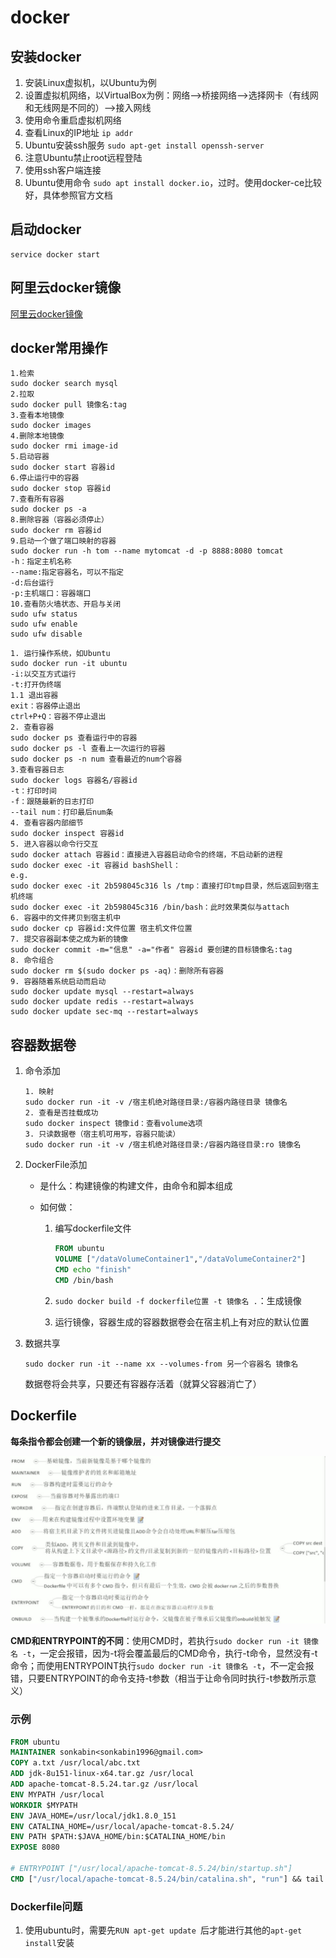 # docker

## 安装docker

1. 安装Linux虚拟机，以Ubuntu为例
2. 设置虚拟机网络，以VirtualBox为例：网络——>桥接网络——>选择网卡（有线网和无线网是不同的）——>接入网线
3. 使用命令重启虚拟机网络
4. 查看Linux的IP地址     `ip addr`
5. Ubuntu安装ssh服务    `sudo apt-get install openssh-server`
6. 注意Ubuntu禁止root远程登陆
7. 使用ssh客户端连接
8. Ubuntu使用命令   `sudo apt install docker.io`，过时。使用docker-ce比较好，具体参照官方文档

## 启动docker

```shell
service docker start
```

## 阿里云docker镜像

[阿里云docker镜像](https://www.cnblogs.com/anliven/p/6218741.html)

## docker常用操作

```shell
1.检索
sudo docker search mysql
2.拉取
sudo docker pull 镜像名:tag
3.查看本地镜像
sudo docker images
4.删除本地镜像
sudo docker rmi image-id
5.启动容器
sudo docker start 容器id
6.停止运行中的容器
sudo docker stop 容器id
7.查看所有容器
sudo docker ps -a
8.删除容器（容器必须停止）
sudo docker rm 容器id
9.启动一个做了端口映射的容器
sudo docker run -h tom --name mytomcat -d -p 8888:8080 tomcat
-h：指定主机名称
--name:指定容器名，可以不指定
-d:后台运行
-p:主机端口：容器端口
10.查看防火墙状态、开启与关闭
sudo ufw status
sudo ufw enable
sudo ufw disable
```

```shell
1. 运行操作系统，如Ubuntu
sudo docker run -it ubuntu
-i:以交互方式运行
-t:打开伪终端
1.1 退出容器
exit：容器停止退出
ctrl+P+Q：容器不停止退出
2. 查看容器
sudo docker ps 查看运行中的容器
sudo docker ps -l 查看上一次运行的容器
sudo docker ps -n num 查看最近的num个容器
3.查看容器日志
sudo docker logs 容器名/容器id
-t：打印时间
-f：跟随最新的日志打印
--tail num：打印最后num条
4. 查看容器内部细节
sudo docker inspect 容器id
5. 进入容器以命令行交互
sudo docker attach 容器id：直接进入容器启动命令的终端，不启动新的进程
sudo docker exec -it 容器id bashShell：
e.g.
sudo docker exec -it 2b598045c316 ls /tmp：直接打印tmp目录，然后返回到宿主机终端
sudo docker exec -it 2b598045c316 /bin/bash：此时效果类似与attach
6. 容器中的文件拷贝到宿主机中
sudo docker cp 容器id:文件位置 宿主机文件位置
7. 提交容器副本使之成为新的镜像
sudo docker commit -m="信息" -a="作者" 容器id 要创建的目标镜像名:tag
8. 命令组合
sudo docker rm $(sudo docker ps -aq)：删除所有容器
9. 容器随着系统启动而启动
sudo docker update mysql --restart=always
sudo docker update redis --restart=always
sudo docker update sec-mq --restart=always
```

## 容器数据卷

1. 命令添加

    ```shell
    1. 映射
    sudo docker run -it -v /宿主机绝对路径目录:/容器内路径目录 镜像名
    2. 查看是否挂载成功
    sudo docker inspect 镜像id：查看volume选项
    3. 只读数据卷（宿主机可用写，容器只能读）
    sudo docker run -it -v /宿主机绝对路径目录:/容器内路径目录:ro 镜像名
    ```

2. DockerFile添加

   - 是什么：构建镜像的构建文件，由命令和脚本组成

   - 如何做：

     1. 编写dockerfile文件

        ```dockerfile
        FROM ubuntu
        VOLUME ["/dataVolumeContainer1","/dataVolumeContainer2"]
        CMD echo "finish"
        CMD /bin/bash
        ```

     2. `sudo docker build -f dockerfile位置 -t 镜像名 .`：生成镜像

     3. 运行镜像，容器生成的容器数据卷会在宿主机上有对应的默认位置

3. 数据共享

   ```shell
   sudo docker run -it --name xx --volumes-from 另一个容器名 镜像名
   ```

   数据卷将会共享，只要还有容器存活着（就算父容器消亡了）

## Dockerfile

**每条指令都会创建一个新的镜像层，并对镜像进行提交**

![Dockerfile保留字](picture/Dockerfile保留字.JPG)

**CMD和ENTRYPOINT的不同**：使用CMD时，若执行`sudo docker run -it 镜像名 -t`，一定会报错，因为-t将会覆盖最后的CMD命令，执行-t命令，显然没有-t命令；而使用ENTRYPOINT执行`sudo docker run -it 镜像名 -t`，不一定会报错，只要ENTRYPOINT的命令支持-t参数（相当于让命令同时执行-t参数所示意义）

### 示例

```dockerfile
FROM ubuntu
MAINTAINER sonkabin<sonkabin1996@gmail.com>
COPY a.txt /usr/local/abc.txt
ADD jdk-8u151-linux-x64.tar.gz /usr/local
ADD apache-tomcat-8.5.24.tar.gz /usr/local
ENV MYPATH /usr/local
WORKDIR $MYPATH
ENV JAVA_HOME=/usr/local/jdk1.8.0_151
ENV CATALINA_HOME=/usr/local/apache-tomcat-8.5.24/
ENV PATH $PATH:$JAVA_HOME/bin:$CATALINA_HOME/bin
EXPOSE 8080

# ENTRYPOINT ["/usr/local/apache-tomcat-8.5.24/bin/startup.sh"]
CMD ["/usr/local/apache-tomcat-8.5.24/bin/catalina.sh", "run"] && tail -F /usr/local/apache-tomcat-8.5.24/bin/logs/catalina.out
```



### Dockerfile问题

1. 使用ubuntu时，需要先`RUN apt-get update `后才能进行其他的`apt-get install`安装